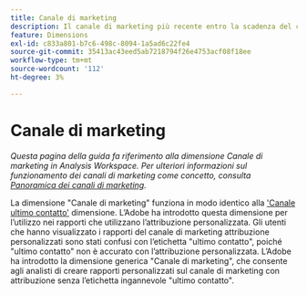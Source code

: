 ```yaml
---
title: Canale di marketing
description: Il canale di marketing più recente entro la scadenza del coinvolgimento del visitatore.
feature: Dimensions
exl-id: c833a801-b7c6-498c-8094-1a5ad6c22fe4
source-git-commit: 35413ac43eed5ab7218794f26e4753acf08f18ee
workflow-type: tm+mt
source-wordcount: '112'
ht-degree: 3%

---
```


# Canale di marketing

*Questa pagina della guida fa riferimento alla dimensione Canale di marketing in Analysis Workspace. Per ulteriori informazioni sul funzionamento dei canali di marketing come concetto, consulta [Panoramica dei canali di marketing](../c-marketing-channels/c-getting-started-mchannel.md).*

La dimensione &quot;Canale di marketing&quot; funziona in modo identico alla [&#39;Canale ultimo contatto&#39;](last-touch-channel.md) dimensione. L’Adobe ha introdotto questa dimensione per l’utilizzo nei rapporti che utilizzano l’attribuzione personalizzata. Gli utenti che hanno visualizzato i rapporti del canale di marketing attribuzione personalizzati sono stati confusi con l’etichetta &quot;ultimo contatto&quot;, poiché &quot;ultimo contatto&quot; non è accurato con l’attribuzione personalizzata. L’Adobe ha introdotto la dimensione generica &quot;Canale di marketing&quot;, che consente agli analisti di creare rapporti personalizzati sul canale di marketing con attribuzione senza l’etichetta ingannevole &quot;ultimo contatto&quot;.
